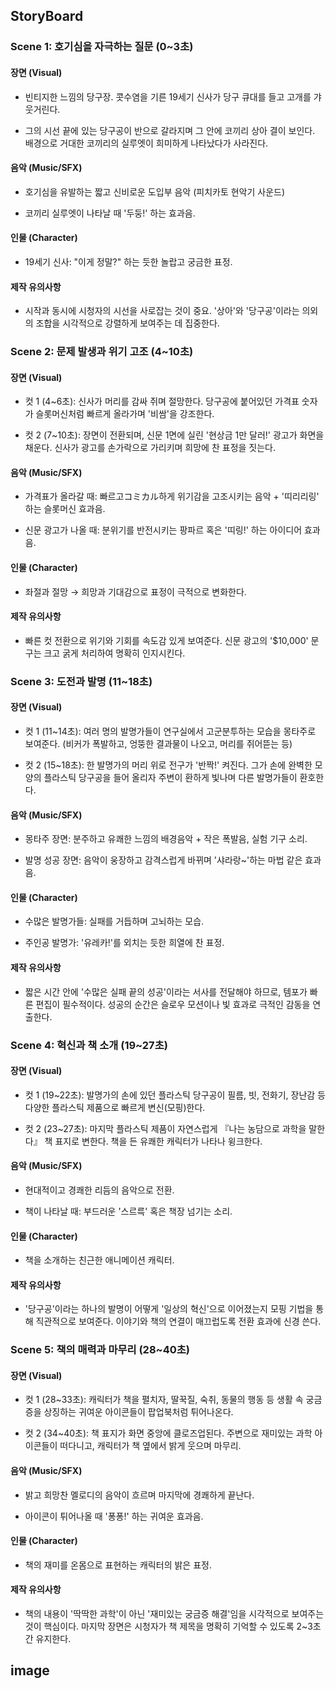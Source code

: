 ## StoryBoard

### Scene 1: 호기심을 자극하는 질문 (0~3초)
#### 장면 (Visual)

- 빈티지한 느낌의 당구장. 콧수염을 기른 19세기 신사가 당구 큐대를 들고 고개를 갸웃거린다.

- 그의 시선 끝에 있는 당구공이 반으로 갈라지며 그 안에 코끼리 상아 결이 보인다. 배경으로 거대한 코끼리의 실루엣이 희미하게 나타났다가 사라진다.

#### 음악 (Music/SFX)

- 호기심을 유발하는 짧고 신비로운 도입부 음악 (피치카토 현악기 사운드)

- 코끼리 실루엣이 나타날 때 '두둥!' 하는 효과음.

#### 인물 (Character)

- 19세기 신사: "이게 정말?" 하는 듯한 놀랍고 궁금한 표정.

#### 제작 유의사항

- 시작과 동시에 시청자의 시선을 사로잡는 것이 중요. '상아'와 '당구공'이라는 의외의 조합을 시각적으로 강렬하게 보여주는 데 집중한다.

### Scene 2: 문제 발생과 위기 고조 (4~10초)
#### 장면 (Visual)

- 컷 1 (4~6초): 신사가 머리를 감싸 쥐며 절망한다. 당구공에 붙어있던 가격표 숫자가 슬롯머신처럼 빠르게 올라가며 '비쌈'을 강조한다.

- 컷 2 (7~10초): 장면이 전환되며, 신문 1면에 실린 '현상금 1만 달러!' 광고가 화면을 채운다. 신사가 광고를 손가락으로 가리키며 희망에 찬 표정을 짓는다.

#### 음악 (Music/SFX)

- 가격표가 올라갈 때: 빠르고コミカル하게 위기감을 고조시키는 음악 + '띠리리링' 하는 슬롯머신 효과음.

- 신문 광고가 나올 때: 분위기를 반전시키는 팡파르 혹은 '띠링!' 하는 아이디어 효과음.

#### 인물 (Character)

- 좌절과 절망 → 희망과 기대감으로 표정이 극적으로 변화한다.

#### 제작 유의사항

- 빠른 컷 전환으로 위기와 기회를 속도감 있게 보여준다. 신문 광고의 '$10,000' 문구는 크고 굵게 처리하여 명확히 인지시킨다.

### Scene 3: 도전과 발명 (11~18초)
#### 장면 (Visual)

- 컷 1 (11~14초): 여러 명의 발명가들이 연구실에서 고군분투하는 모습을 몽타주로 보여준다. (비커가 폭발하고, 엉뚱한 결과물이 나오고, 머리를 쥐어뜯는 등)

- 컷 2 (15~18초): 한 발명가의 머리 위로 전구가 '반짝!' 켜진다. 그가 손에 완벽한 모양의 플라스틱 당구공을 들어 올리자 주변이 환하게 빛나며 다른 발명가들이 환호한다.

#### 음악 (Music/SFX)

- 몽타주 장면: 분주하고 유쾌한 느낌의 배경음악 + 작은 폭발음, 실험 기구 소리.

- 발명 성공 장면: 음악이 웅장하고 감격스럽게 바뀌며 '샤라랑~'하는 마법 같은 효과음.

#### 인물 (Character)

- 수많은 발명가들: 실패를 거듭하며 고뇌하는 모습.

- 주인공 발명가: '유레카!'를 외치는 듯한 희열에 찬 표정.

#### 제작 유의사항

- 짧은 시간 안에 '수많은 실패 끝의 성공'이라는 서사를 전달해야 하므로, 템포가 빠른 편집이 필수적이다. 성공의 순간은 슬로우 모션이나 빛 효과로 극적인 감동을 연출한다.

### Scene 4: 혁신과 책 소개 (19~27초)
#### 장면 (Visual)

- 컷 1 (19~22초): 발명가의 손에 있던 플라스틱 당구공이 필름, 빗, 전화기, 장난감 등 다양한 플라스틱 제품으로 빠르게 변신(모핑)한다.

- 컷 2 (23~27초): 마지막 플라스틱 제품이 자연스럽게 『나는 농담으로 과학을 말한다』 책 표지로 변한다. 책을 든 유쾌한 캐릭터가 나타나 윙크한다.

#### 음악 (Music/SFX)

- 현대적이고 경쾌한 리듬의 음악으로 전환.

- 책이 나타날 때: 부드러운 '스르륵' 혹은 책장 넘기는 소리.

#### 인물 (Character)

- 책을 소개하는 친근한 애니메이션 캐릭터.

#### 제작 유의사항

- '당구공'이라는 하나의 발명이 어떻게 '일상의 혁신'으로 이어졌는지 모핑 기법을 통해 직관적으로 보여준다. 이야기와 책의 연결이 매끄럽도록 전환 효과에 신경 쓴다.

### Scene 5: 책의 매력과 마무리 (28~40초)
#### 장면 (Visual)

- 컷 1 (28~33초): 캐릭터가 책을 펼치자, 딸꾹질, 숙취, 동물의 행동 등 생활 속 궁금증을 상징하는 귀여운 아이콘들이 팝업북처럼 튀어나온다.

- 컷 2 (34~40초): 책 표지가 화면 중앙에 클로즈업된다. 주변으로 재미있는 과학 아이콘들이 떠다니고, 캐릭터가 책 옆에서 밝게 웃으며 마무리.

#### 음악 (Music/SFX)

- 밝고 희망찬 멜로디의 음악이 흐르며 마지막에 경쾌하게 끝난다.

- 아이콘이 튀어나올 때 '퐁퐁!' 하는 귀여운 효과음.

#### 인물 (Character)

- 책의 재미를 온몸으로 표현하는 캐릭터의 밝은 표정.

#### 제작 유의사항

- 책의 내용이 '딱딱한 과학'이 아닌 '재미있는 궁금증 해결'임을 시각적으로 보여주는 것이 핵심이다. 마지막 장면은 시청자가 책 제목을 명확히 기억할 수 있도록 2~3초간 유지한다.


## image